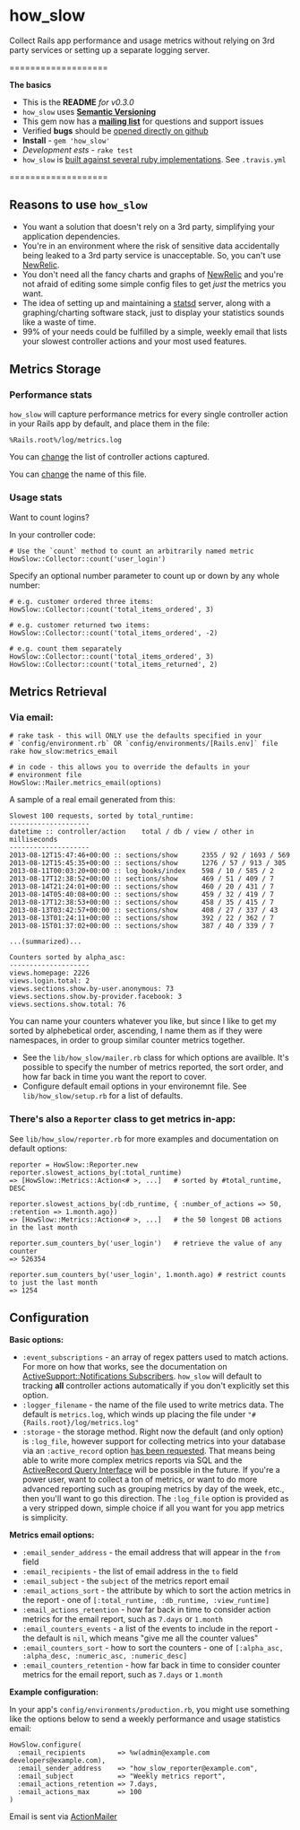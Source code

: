 # how_slow

Collect Rails app performance and usage metrics without relying on 3rd party
services or setting up a separate logging server.

===================

**The basics**

* This is the **README** *for v0.3.0*
* `how_slow` uses **[Semantic Versioning](http://semver.org/)**
* This gem now has a **[mailing list](https://groups.google.com/forum/#!forum/how_slow-gem)**
for questions and support issues
* Verified **bugs** should be [opened directly on github](https://github.com/jefflunt/how_slow/issues)
* **Install** - `gem 'how_slow'`
* *Development ests* - `rake test`
* `how_slow` is [built against several ruby implementations](https://travis-ci.org/jefflunt/how_slow). See `.travis.yml`

===================

## Reasons to use `how_slow`

* You want a solution that doesn't rely on a 3rd party, simplifying your
  application dependencies.
* You're in an environment where the risk of sensitive data accidentally being
  leaked to a 3rd party service is unacceptable. So, you can't use [NewRelic][4].
* You don't need all the fancy charts and graphs of [NewRelic][4] and you're
  not afraid of editing some simple config files to get *just* the metrics you
  want.
* The idea of setting up and maintaining a [statsd][2] server, along with a
  graphing/charting software stack, just to display your statistics sounds like
  a waste of time.
* 99% of your needs could be fulfilled by a simple, weekly email that lists your
  slowest controller actions and your most used features.

## Metrics Storage

### Performance stats

`how_slow` will capture performance metrics for every single controller action
in your Rails app by default, and place them in the file:

    %Rails.root%/log/metrics.log

You can [change](#configuration) the list of controller actions captured.

You can [change](#configuration) the name of this file.

### Usage stats

Want to count logins?

In your controller code:

    # Use the `count` method to count an arbitrarily named metric
    HowSlow::Collector::count('user_login')

Specify an optional number parameter to count up or down by any whole number:

    # e.g. customer ordered three items:
    HowSlow::Collector::count('total_items_ordered', 3)

    # e.g. customer returned two items:
    HowSlow::Collector::count('total_items_ordered', -2)
    
    # e.g. count them separately
    HowSlow::Collector::count('total_items_ordered', 3)
    HowSlow::Collector::count('total_items_returned', 2)

## Metrics Retrieval

### Via email:

    # rake task - this will ONLY use the defaults specified in your
    # `config/environment.rb` OR `config/environments/[Rails.env]` file
    rake how_slow:metrics_email

    # in code - this allows you to override the defaults in your
    # environment file
    HowSlow::Mailer.metrics_email(options)
    
A sample of a real email generated from this:

```text
Slowest 100 requests, sorted by total_runtime:
--------------------
datetime :: controller/action    total / db / view / other in milliseconds
--------------------
2013-08-12T15:47:46+00:00 :: sections/show      2355 / 92 / 1693 / 569
2013-08-12T15:45:35+00:00 :: sections/show      1276 / 57 / 913 / 305
2013-08-11T00:03:20+00:00 :: log_books/index    598 / 10 / 585 / 2
2013-08-17T12:38:52+00:00 :: sections/show      469 / 51 / 409 / 7
2013-08-14T21:24:01+00:00 :: sections/show      460 / 20 / 431 / 7
2013-08-14T05:40:08+00:00 :: sections/show      459 / 32 / 419 / 7
2013-08-17T12:38:53+00:00 :: sections/show      458 / 35 / 415 / 7
2013-08-13T03:42:57+00:00 :: sections/show      408 / 27 / 337 / 43
2013-08-13T01:24:11+00:00 :: sections/show      392 / 22 / 362 / 7
2013-08-15T01:37:02+00:00 :: sections/show      387 / 40 / 339 / 7

...(summarized)...

Counters sorted by alpha_asc:
--------------------
views.homepage: 2226
views.login.total: 2
views.sections.show.by-user.anonymous: 73
views.sections.show.by-provider.facebook: 3
views.sections.show.total: 76
```

You can name your counters whatever you like, but since I like to get my sorted by
alphebetical order, ascending, I name them as if they were namespaces, in order to
group similar counter metrics together.

* See the `lib/how_slow/mailer.rb` class for which options are availble. It's
  possible to specify the number of metrics reported, the sort order, and how
  far back in time you want the report to cover.
* Configure default email options in your environemnt file. See
  `lib/how_slow/setup.rb` for a list of defaults.

### There's also a `Reporter` class to get metrics in-app:

See `lib/how_slow/reporter.rb` for more examples and documentation on default options:

    reporter = HowSlow::Reporter.new
    reporter.slowest_actions_by(:total_runtime)
    => [HowSlow::Metrics::Action<# >, ...]   # sorted by #total_runtime, DESC
    
    reporter.slowest_actions_by(:db_runtime, { :number_of_actions => 50, :retention => 1.month.ago})
    => [HowSlow::Metrics::Action<# >, ...]   # the 50 longest DB actions in the last month
    
    reporter.sum_counters_by('user_login')   # retrieve the value of any counter
    => 526354

    reporter.sum_counters_by('user_login', 1.month.ago) # restrict counts to just the last month
    => 1254

## Configuration

**Basic options:**

* `:event_subscriptions` - an array of regex patters used to match actions. For
  more on how that works, see the documentation on
  [ActiveSupport::Notifications Subscribers][3]. `how_slow` will default to
  tracking **all** controller actions automatically if you don't explicitly set
  this option.
* `:logger_filename` - the name of the file used to write metrics data. The
  default is `metrics.log`, which winds up placing the file under
  `"#{Rails.root}/log/metrics.log"`
* `:storage` - the storage method. Right now the default (and only option) is
  `:log_file`, however support for collecting metrics into your database via an
  `:active_record` option [has been requested][10]. That means being able to
  write more complex metrics reports via SQL and the [ActiveRecord Query Interface][11]
  will be possible in the future. If you're a power user, want to collect a
  ton of metrics, or want to do more advanced reporting such as grouping metrics
  by day of the week, etc., then you'll want to go this direction. The
  `:log_file` option is provided as a very stripped down, simple choice if all
  you want for you app metrics is simplicity.

**Metrics email options:**

* `:email_sender_address` - the email address that will appear in the `from` field
* `:email_recipients` - the list of email address in the `to` field
* `:email_subject` - the `subject` of the metrics report email
* `:email_actions_sort` - the attribute by which to sort the action metrics in the report -
  one of `[:total_runtime, :db_runtime, :view_runtime]`
* `:email_actions_retention` - how far back in time to consider action metrics for
  the email report, such as `7.days` or `1.month`
* `:email_counters_events` - a list of the events to include in the report - the
  default is `nil`, which means "give me all the counter values"
* `:email_counters_sort` - how to sort the counters - one of
  `[:alpha_asc, :alpha_desc, :numeric_asc, :numeric_desc]`
* `:email_counters_retention` - how far back in time to consider counter metrics for
  the email report, such as `7.days` or `1.month`

**Example configuration:**

In your app's `config/environments/production.rb`, you might use something like the
options below to send a weekly performance and usage statistics email:

    HowSlow.configure(
      :email_recipients        => %w(admin@example.com developers@example.com),
      :email_sender_address    => "how_slow_reporter@example.com",
      :email_subject           => "Weekly metrics report",
      :email_actions_retention => 7.days,
      :email_actions_max       => 100
    )
    
Email is sent via [ActionMailer][8]

[1]: http://en.wikipedia.org/wiki/Federal_Information_Security_Management_Act_of_2002
[2]: https://github.com/etsy/statsd/
[3]: http://api.rubyonrails.org/classes/ActiveSupport/Notifications.html#label-Subscribers
[4]: http://newrelic.com/
[5]: https://github.com/normalocity/how_slow/blob/master/lib/how_slow/reporter.rb
[6]: https://www.heroku.com/
[7]: https://devcenter.heroku.com/articles/read-only-filesystem
[8]: https://github.com/rails/rails/tree/master/actionmailer
[9]: http://www.google.com/analytics/
[10]: https://github.com/normalocity/how_slow/issues/8
[11]: http://guides.rubyonrails.org/active_record_querying.html
